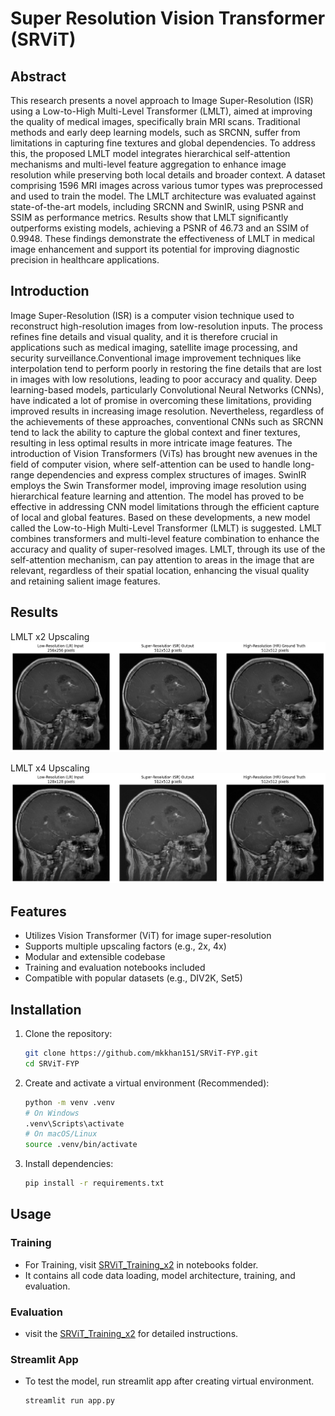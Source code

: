 # Super Resolution Vision Transformer (SRViT)

## Abstract
This research presents a novel approach to Image Super-Resolution (ISR) using a Low-to-High Multi-Level Transformer (LMLT), aimed at improving the quality of medical images, specifically brain MRI scans. Traditional methods and early deep learning models, such as SRCNN, suffer from limitations in capturing fine textures and global dependencies. To address this, the proposed LMLT model integrates hierarchical self-attention mechanisms and multi-level feature aggregation to enhance image resolution while preserving both local details and broader context. A dataset comprising 1596 MRI images across various tumor types was preprocessed and used to train the model. The LMLT architecture was evaluated against state-of-the-art models, including SRCNN and SwinIR, using PSNR and SSIM as performance metrics. Results show that LMLT significantly outperforms existing models, achieving a PSNR of 46.73 and an SSIM of 0.9948. These findings demonstrate the effectiveness of LMLT in medical image enhancement and support its potential for improving diagnostic precision in healthcare applications.

## Introduction
Image Super-Resolution (ISR) is a computer vision technique used to reconstruct high-resolution images from low-resolution inputs. The process refines fine details and visual quality, and it is therefore crucial in applications such as medical imaging, satellite image processing, and security surveillance.Conventional image improvement techniques like interpolation tend to perform poorly in restoring the fine details that are lost in images with low resolutions, leading to poor accuracy and quality. Deep learning-based models, particularly Convolutional Neural Networks (CNNs), have indicated a lot of promise in overcoming these limitations, providing improved results in increasing image resolution. Nevertheless, regardless of the achievements of these approaches, conventional CNNs such as SRCNN tend to lack the ability to capture the global context and finer textures, resulting in less optimal results in more intricate image features.
The introduction of Vision Transformers (ViTs) has brought new avenues in the field of computer vision, where self-attention can be used to handle long-range dependencies and express complex structures of images. SwinIR employs the Swin Transformer model, improving image resolution using hierarchical feature learning and attention. The model has proved to be effective in addressing CNN model limitations through the efficient capture of local and global features.
Based on these developments, a new model called the Low-to-High Multi-Level Transformer (LMLT) is suggested. LMLT combines transformers and multi-level feature combination to enhance the accuracy and quality of super-resolved images. LMLT, through its use of the self-attention mechanism, can pay attention to areas in the image that are relevant, regardless of their spatial location, enhancing the visual quality and retaining salient image features.

## Results
LMLT x2 Upscaling
![x2 Upscaling](Results/srvit_x2.png)

LMLT x4 Upscaling
![x4 Upscaling](Results/srvit_x4.png)

## Features

- Utilizes Vision Transformer (ViT) for image super-resolution
- Supports multiple upscaling factors (e.g., 2x, 4x)
- Modular and extensible codebase
- Training and evaluation notebooks included
- Compatible with popular datasets (e.g., DIV2K, Set5)

## Installation

1. Clone the repository:
    ```bash
    git clone https://github.com/mkkhan151/SRViT-FYP.git
    cd SRViT-FYP
    ```

2. Create and activate a virtual environment (Recommended):
    ```bash
    python -m venv .venv
    # On Windows
    .venv\Scripts\activate
    # On macOS/Linux
    source .venv/bin/activate
    ```

3. Install dependencies:
    ```bash
    pip install -r requirements.txt
    ```

## Usage

### Training
- For Training, visit [SRViT_Training_x2](notebooks/SRViT_Training_x2.ipynb) in notebooks folder.
- It contains all code data loading, model architecture, training, and evaluation.

### Evaluation
- visit the [SRViT_Training_x2](notebooks/SRViT_Training_x2.ipynb) for detailed instructions.

### Streamlit App
- To test the model, run streamlit app after creating virtual environment.
  ```bash
  streamlit run app.py
  ```
